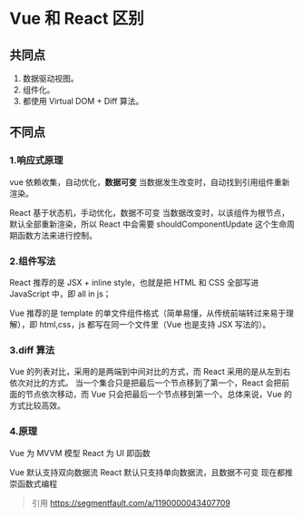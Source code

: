 # Vue 和 React 区别

## 共同点

1. 数据驱动视图。
2. 组件化。
3. 都使用 Virtual DOM + Diff 算法。

## 不同点

### 1.响应式原理

vue 依赖收集，自动优化，**数据可变**
当数据发生改变时，自动找到引用组件重新渲染。

React 基于状态机，手动优化，数据不可变
当数据改变时，以该组件为根节点，默认全部重新渲染，所以 React 中会需要 shouldComponentUpdate 这个生命周期函数方法来进行控制。

### 2.组件写法

React 推荐的是 JSX + inline style，也就是把 HTML 和 CSS 全部写进 JavaScript 中，即 all in js；

Vue 推荐的是 template 的单文件组件格式（简单易懂，从传统前端转过来易于理解），即 html,css，js 都写在同一个文件里（Vue 也是支持 JSX 写法的）。

### 3.diff 算法

Vue 的列表对比，采用的是两端到中间对比的方式，而 React 采用的是从左到右依次对比的方式。
当一个集合只是把最后一个节点移到了第一个，React 会把前面的节点依次移动，而 Vue 只会把最后一个节点移到第一个。总体来说，Vue 的方式比较高效。

### 4.原理

Vue 为 MVVM 模型
React 为 UI 即函数

Vue 默认支持双向数据流
React 默认只支持单向数据流，且数据不可变
现在都推崇函数式编程

> 引用
> https://segmentfault.com/a/1190000043407709
